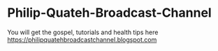 # Philip-Quateh-Broadcast-Channel
You will get the gospel, tutorials and health tips here https://philipquatehbroadcastchannel.blogspot.com

